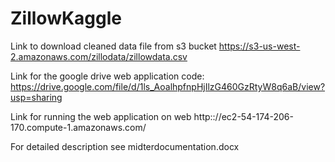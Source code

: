 # ZillowKaggle
Link to download cleaned data file from s3 bucket https://s3-us-west-2.amazonaws.com/zillodata/zillowdata.csv

Link for the google drive web application code: https://drive.google.com/file/d/1ls_AoalhpfnpHjIlzG460GzRtyW8q6aB/view?usp=sharing

Link for running the web application on web http:://ec2-54-174-206-170.compute-1.amazonaws.com/

For detailed description see midterdocumentation.docx
